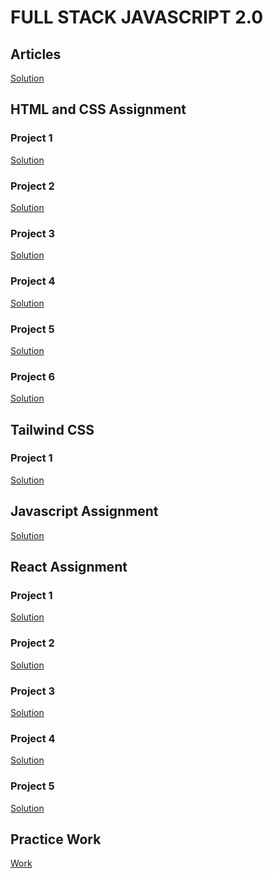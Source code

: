 # FULL STACK JAVASCRIPT 2.0

<!-- Articles -->

## Articles

[Solution](./Articles/readme.md)

<!-- Html Css Assignment -->

## HTML and CSS Assignment

### Project 1

[Solution](./HTML%20and%20CSS%20Assignment/Project%201/readme.md)

### Project 2

[Solution](./HTML%20and%20CSS%20Assignment/Project%202/readme.md)

### Project 3

[Solution](./HTML%20and%20CSS%20Assignment/Project%203/readme.md)

### Project 4

[Solution](./HTML%20and%20CSS%20Assignment/Project%204/readme.md)

### Project 5

[Solution](./HTML%20and%20CSS%20Assignment/Project%205/readme.md)

### Project 6

[Solution](./HTML%20and%20CSS%20Assignment/Project%206/readme.md)

<!-- Tailwind Css -->

## Tailwind CSS

### Project 1

[Solution](./Tailwind%20CSS%20Assignment/Project%201/readme.md)

<!-- Javascript Assignment -->

## Javascript Assignment

[Solution](./Tailwind%20CSS%20Assignment/Project%201/readme.md)

<!-- React Assignment -->

## React Assignment

### Project 1

[Solution](./React%20Projects/Project%201/readme.md)

### Project 2

[Solution](./React%20Projects/Project%202/readme.md)

### Project 3

[Solution](./React%20Projects/Project%203/readme.md)

### Project 4

[Solution](./React%20Projects/Project%204/readme.md)

### Project 5

[Solution](./React%20Projects/Project%205/readme.md)

<!-- Practice Work -->

## Practice Work

[Work](./Practice%20Work/readme.md)
